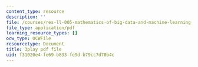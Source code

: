 ```yaml
---
content_type: resource
description: ''
file: /courses/res-ll-005-mathematics-of-big-data-and-machine-learning-january-iap-2020/f31020e4fe69b833fe9db79cc7d70b4c_ADQck0zeBLQ.pdf
file_type: application/pdf
learning_resource_types: []
ocw_type: OCWFile
resourcetype: Document
title: 3play pdf file
uid: f31020e4-fe69-b833-fe9d-b79cc7d70b4c
---
```

